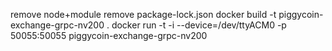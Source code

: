 remove node+module
remove package-lock.json
docker build -t piggycoin-exchange-grpc-nv200 .
docker run -t -i --device=/dev/ttyACM0 -p 50055:50055 piggycoin-exchange-grpc-nv200
